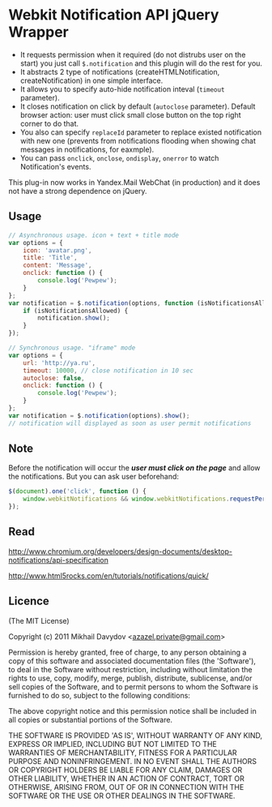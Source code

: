 Webkit Notification API jQuery Wrapper
======================================

  - It requests permission when it required (do not distrubs user on the start) you just call `$.notification` and this plugin will do the rest for you.
  - It abstracts 2 type of notifications (createHTMLNotification, createNotification) in one simple interface.
  - It allows you to specify auto-hide notification inteval (`timeout` parameter). 
  - It closes notification on click by default (`autoclose` parameter). Default browser action: user must click small close button on the top right corner to do that. 
  - You also can specify `replaceId` parameter to replace existed notification with new one (prevents from notifications flooding when showing chat messages in notifications, for eaxmple).
  - You can pass `onclick`, `onclose`, `ondisplay`, `onerror` to watch Notification's events.

This plug-in now works in Yandex.Mail WebChat (in production) and it does not have a strong dependence on jQuery.

Usage
-----

```javascript
// Asynchronous usage. icon + text + title mode
var options = {
    icon: 'avatar.png',
    title: 'Title',
    content: 'Message',
    onclick: function () {
        console.log('Pewpew');
    }
};
var notification = $.notification(options, function (isNotificationsAllowed) {
    if (isNotificationsAllowed) {
        notification.show();
    }
});

// Synchronous usage. "iframe" mode
var options = {
    url: 'http://ya.ru',
    timeout: 10000, // close notification in 10 sec
    autoclose: false,
    onclick: function () {
        console.log('Pewpew');
    }
};
var notification = $.notification(options).show();
// notification will displayed as soon as user permit notifications
```

Note
----

Before the notification will occur the ***user must click on the page*** and allow the notifications.
But you can ask user beforehand:

```javascript
$(document).one('click', function () {
    window.webkitNotifications && window.webkitNotifications.requestPermission();
});
```

Read
----

http://www.chromium.org/developers/design-documents/desktop-notifications/api-specification

http://www.html5rocks.com/en/tutorials/notifications/quick/

Licence
-------

(The MIT License)

Copyright (c) 2011 Mikhail Davydov &lt;azazel.private@gmail.com&gt;

Permission is hereby granted, free of charge, to any person obtaining
a copy of this software and associated documentation files (the
'Software'), to deal in the Software without restriction, including
without limitation the rights to use, copy, modify, merge, publish,
distribute, sublicense, and/or sell copies of the Software, and to
permit persons to whom the Software is furnished to do so, subject to
the following conditions:

The above copyright notice and this permission notice shall be
included in all copies or substantial portions of the Software.

THE SOFTWARE IS PROVIDED 'AS IS', WITHOUT WARRANTY OF ANY KIND,
EXPRESS OR IMPLIED, INCLUDING BUT NOT LIMITED TO THE WARRANTIES OF
MERCHANTABILITY, FITNESS FOR A PARTICULAR PURPOSE AND NONINFRINGEMENT.
IN NO EVENT SHALL THE AUTHORS OR COPYRIGHT HOLDERS BE LIABLE FOR ANY
CLAIM, DAMAGES OR OTHER LIABILITY, WHETHER IN AN ACTION OF CONTRACT,
TORT OR OTHERWISE, ARISING FROM, OUT OF OR IN CONNECTION WITH THE
SOFTWARE OR THE USE OR OTHER DEALINGS IN THE SOFTWARE.